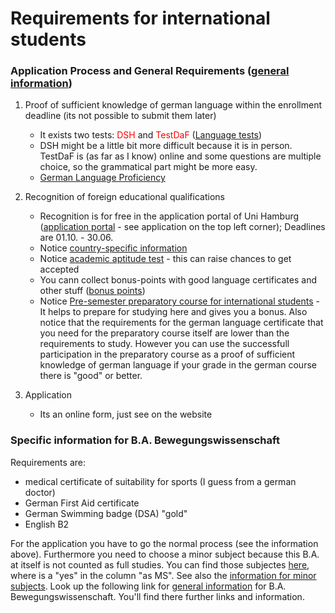 # Requirements for international students

### Application Process and General Requirements ([general information](https://www.uni-hamburg.de/en/campuscenter/studienangebot/international/propaedeutikum.html))
1. Proof of sufficient knowledge of german language within the enrollment
  deadline (its not possible to submit them later)

      - It exists two tests: <span style="color:red">DSH</span> and <span
        style="color:red">TestDaF</span> ([Language tests](https://www.uni-hamburg.de/en/campuscenter/bewerbung/international/studium-mit-abschluss/sprachkenntnisse/deutschkenntnisse.html))
      - DSH might be a little bit more difficult because it is in person.
        TestDaF is (as far as I know) online and some questions are multiple
        choice, so the grammatical part might be more easy.
      - [German Language Proficiency](https://www.uni-hamburg.de/en/campuscenter/bewerbung/international/studium-mit-abschluss/sprachkenntnisse/deutschkenntnisse.html)

2. Recognition of foreign educational qualifications

    - Recognition is for free in the application portal of Uni Hamburg ([application portal](https://www.stine.uni-hamburg.de/) - see application on the top left corner); Deadlines are 01.10. - 30.06.
    - Notice [country-specific information](https://www.uni-hamburg.de/en/campuscenter/bewerbung/international/studium-mit-abschluss/anerkennung-auslaendischer-schulbildung/10-laenderhinweise.html)
    - Notice [academic aptitude
      test](https://www.uni-hamburg.de/en/campuscenter/bewerbung/international/studium-mit-abschluss/studierfaehigkeitstest.html) - this can raise chances to get accepted
    - You cann collect bonus-points with good language certificates and other
      stuff ([bonus
      points](https://www.uni-hamburg.de/en/campuscenter/studienorganisation/formulare-informationsmerkblaetter/zulassungskriterien-bewerbung-nicht-eu.pdf))
    - Notice [Pre-semester preparatory course for international
      students](https://www.uni-hamburg.de/en/campuscenter/studienangebot/international/propaedeutikum.html) - It helps to prepare for studying here and gives you a bonus. Also notice that the requirements for the german language certificate that you need for the preparatory course itself  are lower than the requirements to study. However you can use the successfull participation in the preparatory course as a proof of sufficient knowledge of german language if your grade in the german course there is "good" or better.

3. Application

    - Its an online form, just see on the website

### Specific information for B.A. Bewegungswissenschaft
Requirements are:

- medical certificate of suitability for sports (I guess from a german doctor)
- German First Aid certificate
- German Swimming badge (DSA) "gold"
- English B2

For the application you have to go the normal process (see the information
above). Furthermore you need to choose a minor subject because this B.A. at itself is not counted as full studies. You can find those subjectes [here](https://www.uni-hamburg.de/en/campuscenter/studienangebot.html), where is a "yes" in the column "as MS". See also the [information for minor subjects](https://www.uni-hamburg.de/campuscenter/studienangebot/nebenfaecher.html). Look up the following link for [general information](https://www.uni-hamburg.de/en/campuscenter/studienangebot/studiengang.html?1029333927) for B.A. Bewegungswissenschaft. You'll find there further links and information.  
